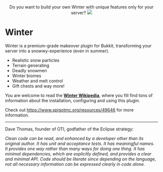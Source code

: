 <p align="center">
  Do you want to build your own Winter with unique features only for your server?
  <a href="https://mineacademy.org/gh-join">
    <img src="https://i.imgur.com/SuIyaDV.png" />
  </a>
</p>

# Winter
Winter is a premium-grade makeover plugin for Bukkit, transforming your server into a snowwy-experience (even in summer).

* Realistic snow particles
* Terrain generating
* Deadly snowmen
* Winter biomes
* Weather and melt control
* Gift chests and way more!

You are welcome to read the **[Winter Wikipedia](https://github.com/kangarko/Winter/wiki)**, where you fill find tons of information about the installation, configuring and using this plugin.

Check out https://www.spigotmc.org/resources/49646 for more information.

<hr>

Dave Thomas, founder of OTI, godfather of the Eclipse strategy:

<i>Clean code can be read, and enhanced by a developer other than its original author. It has unit and acceptance tests. It has meaningful names. It provides one way rather than many ways for doing one thing. It has minimal dependencies, which are explicitly defined, and provides a clear and minimal API. Code should be literate since depending on the language, not all necessary information can be expressed clearly in code alone.</i>
